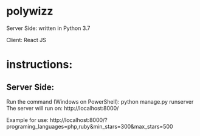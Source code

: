 # polywizz

Server Side: written in Python 3.7

Client: React JS

# instructions:

Server Side:<br />
----------------
Run the command (Windows on PowerShell): python manage.py runserver <br />
The server will run on: http://localhost:8000/<br />

Example for use: http://localhost:8000/?programing_languages=php,ruby&min_stars=300&max_stars=500